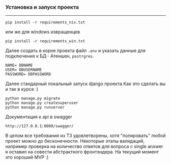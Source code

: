 ### Установка и запуск проекта
***
```
pip install -r requirements_nix.txt
```
или же для windows извращенцев
```
pip install -r requirements_win.txt
```
Далее создать в корне проекта файл `.env` и указать данные для подключения к БД⋅⋅
Атеншен, `postrgres`.
```
NAME= DBNAME
USER= DBUSERNAME
PASSWORD= DBPASSWORD
```
Далее стандарный локальный запуск django проекта.Как это сделать вы и так в курсе :)
```
python manage.py migrate
python manage.py createsuperuser
python manage.py runserver
```
Документация к api в swagger
```
http://127.0.0.1:8000/swagger/
```

В целом все требования из ТЗ удовлетворены, хотя "полировать" любой проект можно до бесконечности. Некоторые этапы валидаций, например проверка на количество ответов для вопроса с single answer я оставил на совести абстрактного фронтэндера.
На текущий момент это хороший MVP :)
